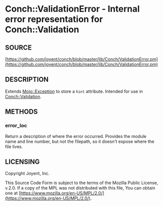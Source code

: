 # Conch::ValidationError - Internal error representation for Conch::Validation

## SOURCE

[https://github.com/joyent/conch/blob/master/lib/Conch/ValidationError.pm](https://github.com/joyent/conch/blob/master/lib/Conch/ValidationError.pm)

## DESCRIPTION

Extends [Mojo::Exception](https://metacpan.org/pod/Mojo%3A%3AException) to store a `hint` attribute. Intended for use in
[Conch::Validation](../modules/Conch%3A%3AValidation).

## METHODS

### error\_loc

Return a description of where the error occurred. Provides the module name and
line number, but not the filepath, so it doesn't expose where the file lives.

## LICENSING

Copyright Joyent, Inc.

This Source Code Form is subject to the terms of the Mozilla Public License,
v.2.0. If a copy of the MPL was not distributed with this file, You can obtain
one at [https://www.mozilla.org/en-US/MPL/2.0/](https://www.mozilla.org/en-US/MPL/2.0/).
